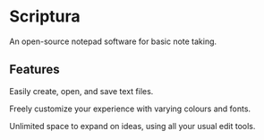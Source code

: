 # Scriptura

An open-source notepad software for basic note taking.

## Features

Easily create, open, and save text files.

Freely customize your experience with varying colours and fonts.

Unlimited space to expand on ideas, using all your usual edit tools.
